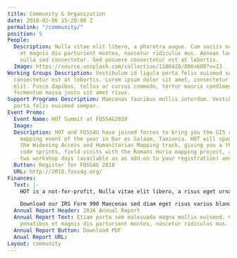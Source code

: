 ```yaml
---
title: Community & Organization
date: 2018-02-06 15:20:00 Z
permalink: "/community/"
position: 5
People:
  Description: Nulla vitae elit libero, a pharetra augue. Cum sociis natoque penatibus
    et magnis dis parturient montes, nascetur ridiculus mus. Aenean lacinia bibendum
    nulla sed consectetur. Sed posuere consectetur est at lobortis.
  Image: https://source.unsplash.com/collection/1186428/800x600?v=13
Working Groups Description: Vestibulum id ligula porta felis euismod semper. Sed posuere
  consectetur est at lobortis. Lorem ipsum dolor sit amet, consectetur adipiscing
  elit. Fusce dapibus, tellus ac cursus commodo, tortor mauris condimentum nibh, ut
  fermentum massa justo sit amet risus.
Support Programs Description: Maecenas faucibus mollis interdum. Vestibulum id ligula
  porta felis euismod semper.
Event Promo:
  Event Name: HOT Summit at FOSS4G2018
  Image:
  Description: HOT and FOSS4G have joined forces to bring you the GIS and humanitarian
    mapping event of the year in Dar es Salaam, Tanzania. HOT will sponsor and lead
    the Widening Access and Humanitarian Mapping track, giving you a three-day summit,
    code sprints, field visits with the Ramani Huria mapping project, an optional
    two workshop days (available as an add-on to your registration) and much more!
  Button: Register for FOSS4G 2018
  URL: http://2018.foss4g.org/
Finances:
  Text: |-
    HOT is a not-for-profit, Nulla vitae elit libero, a risus eget urna mollis pharetra augue.

    Download our IRS Form 990 Maecenas sed diam eget risus varius blandit sit amet non magna. Nullam quis risus eget urna mollis ornare vel eu leo. financial statement Donec ullamcorper nulla non metus auctor fringilla IRS form 990.
  Annual Report Header: 2016 Annual Report
  Annual Report Text: Etiam porta sem malesuada magna mollis euismod. Cum sociis natoque
    penatibus et magnis dis parturient montes, nascetur ridiculus mus.
  Annual Report Button: Download PDF
  Anual Report URL:
Layout: community
---
```


